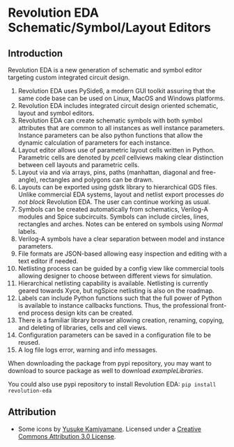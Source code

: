 # Revolution EDA Schematic/Symbol/Layout Editors

## Introduction

Revolution EDA is a new generation of schematic and symbol editor targeting custom integrated circuit design.

1. Revolution EDA uses PySide6, a modern GUI toolkit assuring that the same code base can be used on Linux, MacOS and Windows platforms.
2. Revolution EDA includes integrated circuit design oriented schematic, layout and symbol 
   editors.
3. Revolution EDA can create schematic symbols with both symbol attributes that are common to 
   all instances as well instance parameters. Instance parameters can be also python 
   functions that allow the dynamic calculation of parameters for each instance.
4. Layout editor allows use of parametric layout cells written in Python. Parametric cells are denoted by *pcell* cellviews making clear distinction between cell layouts and parametric cells.
5. Layout via and via arrays, pins, paths (manhattan, diagonal and free-angle), rectangles 
   and polygons can be drawn.
6. Layouts can be exported using gdstk library to hierarchical GDS files. Unlike commercial 
   EDA systems, layout and netlist export processes *do not block* Revolution EDA. The user 
   can continue working as usual.
7. Symbols can be created automatically from schematics, Verilog-A modules and Spice subcircuits. Symbols can 
   include circles, lines, rectangles and arches. Notes can be entered on symbols using *Normal* labels.
8. Verilog-A symbols have a clear separation between model and instance parameters.
9. File formats are JSON-based allowing easy inspection and editing with a text editor if 
   needed.
10. Netlisting process can be guided by a config view like commercial tools allowing designer 
   to choose between different views for simulation.
11. Hierarchical netlisting capability is available. Netlisting is currently geared towards 
   Xyce, but ngSpice netlisting is also on the roadmap.
12. Labels can include Python functions such that the full power of Python is available to 
   instance callbacks functions. Thus, the professional front-end process design kits can be created.
13. There is a familiar library browser allowing creation, renaming, copying, and deleting of 
   libraries, cells and cell views.
14. Configuration parameters can be saved in a configuration file to be reused.
15. A log file logs error, warning and info messages.

When downloading the package from pypi repository, you may want to download to source package as well to download *exampleLibraries*.

You could also use pypi repository to install Revolution EDA:
`pip install revolution-eda`

## Attribution

- Some icons by [Yusuke Kamiyamane](http://p.yusukekamiyamane.com/). Licensed under a [Creative Commons Attribution 3.0 License](http://creativecommons.org/licenses/by/3.0/).
